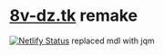 # [8v-dz.tk](https://github.com/8-v/8v) remake
[![Netlify Status](https://api.netlify.com/api/v1/badges/1fb5a416-98df-4429-b384-e7964a52408d/deploy-status)](https://app.netlify.com/sites/hopeful-carson-e28ecb/deploys)
replaced mdl with jqm
